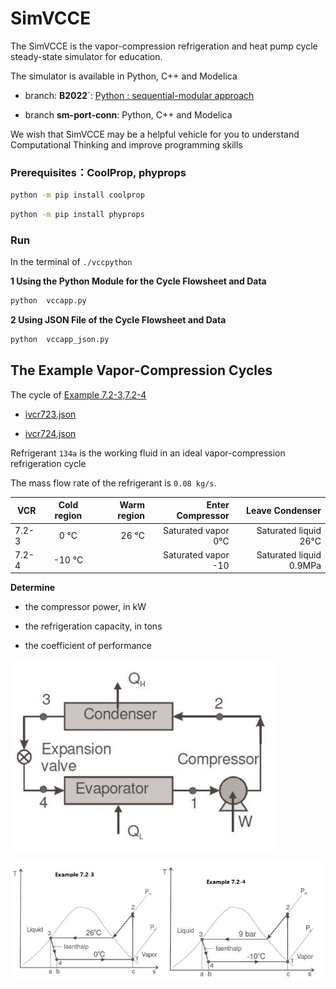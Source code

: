 # SimVCCE

The SimVCCE is the vapor-compression refrigeration and heat pump cycle steady-state simulator for education.

The simulator is available in Python, C++ and Modelica

* branch: **B2022**`:  [Python : sequential-modular approach](./vccpython)

* branch **sm-port-conn**: Python, C++ and Modelica

We wish that SimVCCE may be a helpful vehicle for you to understand Computational Thinking and improve programming skills

### Prerequisites：CoolProp, phyprops

```bash
python -m pip install coolprop
```

```bash
python -m pip install phyprops
```

### Run

In the terminal of `./vccpython` 
 
**1 Using the Python Module for the Cycle Flowsheet and Data**

```bash
python  vccapp.py
```

**2 Using JSON File of the Cycle Flowsheet and Data**

```bash
python  vccapp_json.py
```

## The Example Vapor-Compression Cycles

The cycle of [Example 7.2-3,7.2-4](https://www.cpp.edu/~tknguyen/che302/Notes/chap7-2.pdf)

* [ivcr723.json](./vccpython/jsonmodel/ivcr723.json) 

* [ivcr724.json](./vccpython/jsonmodel/ivcr724.json) 

Refrigerant `134a` is the working fluid in an ideal vapor-compression refrigeration cycle 

The mass flow rate of the refrigerant is `0.08 kg/s`.

|   VCR         | Cold region | Warm region | Enter Compressor  | Leave Condenser   |
| -------------- |:-------------:| -----------:|------------------------:|------------------------:|
| 7.2-3  |    0 °C    | 26   °C   |Saturated vapor  0°C   | Saturated liquid 26°C  |
| 7.2-4   |    -10 °C  |          |Saturated vapor -10    | Saturated liquid 0.9MPa  |

**Determine**

 * the compressor power, in kW
 
 * the refrigeration capacity, in tons
 
 * the coefficient of performance

![vcr-cycle](./img/vcr-cycle.jpg)

![vcr-7234-ts](./img/vcr-7234-ts.jpg)

